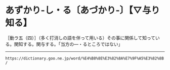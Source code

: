 # あずかり‐し・る〔あづかり‐〕【▽与り知る】

［動ラ五（四）］（多く打消しの語を伴って用いる）その事に関係して知っている。関知する。関与する。「当方の―・るところではない」

---
`https://dictionary.goo.ne.jp/word/%E4%B8%8E%E3%82%8A%E7%9F%A5%E3%82%8B/`